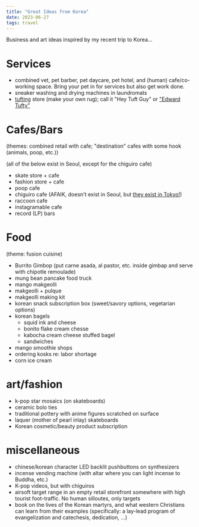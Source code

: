 ```yaml
---
title: "Great Ideas from Korea"
date: 2023-06-27
tags: travel
---
```


Business and art ideas inspired by my recent trip to Korea...

# Services

- combined vet, pet barber, pet daycare, pet hotel, and (human) cafe/co-working space.  Bring your pet in for services but also get work done.
- sneaker washing and drying machines in laundromats
- [tufting](https://en.wikipedia.org/wiki/Tufting) store (make your own rug); call it "Hey Tuft Guy" or ["Edward Tufty"](https://www.edwardtufte.com/tufte/)

# Cafes/Bars

(themes: combined retail with cafe; "destination" cafes with some hook (animals, poop, etc.))

(all of the below exist in Seoul, except for the chiguiro cafe)

- skate store + cafe
- fashion store + cafe
- poop cafe
- chiguiro cafe (AFAIK, doesn't exist in Seoul, but [they exist in Tokyo!](https://twitter.com/SebastianBae/status/1746900059180994625))
- raccoon cafe 
- instagramable cafe
- record (LP) bars

# Food

(theme: fusion cuisine)

- Burrito Gimbop (put carne asada, al pastor, etc. inside gimbap and serve with chipotle remoulade)
- mung bean pancake food truck 
- mango makgeolli
- makgeolli + pulque
- makgeolli making kit
- korean snack subscription box (sweet/savory options, vegetarian options)
- korean bagels
    - squid ink and cheese
    - bonito flake cream chesse
    - kabocha cream cheese stuffed bagel
    - sandwiches
- mango smoothie shops
- ordering kosks re: labor shortage
- corn ice cream

# art/fashion

- k-pop star mosaics (on skateboards)
- ceramic bolo ties
- traditional pottery with anime figures scratched on surface 
- laquer (mother of pearl inlay) skateboards
- Korean cosmetic/beauty product subscription

# miscellaneous

- chinese/korean character LED backlit pushbuttons on synthesizers
- incense vending machine (with altar where you can light incense to Buddha, etc.)
- K-pop videos, but with chiguiros
- airsoft target range in an empty retail storefront somewhere with high tourist foot-traffic. No human silloutes, only targets
- book on the lives of the Korean martyrs, and what western Christians can learn from their examples (specifically:  a lay-lead program of evangelization and catechesis, dedication, ...)